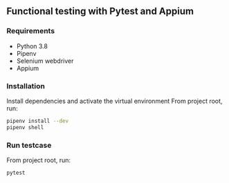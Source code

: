 ## Functional testing with Pytest and Appium

### Requirements
* Python 3.8
* Pipenv
* Selenium webdriver
* Appium

### Installation
Install dependencies and activate the virtual environment
From project root, run:
```sh
pipenv install --dev
pipenv shell
```

### Run testcase
From project root, run:
```sh
pytest
```
